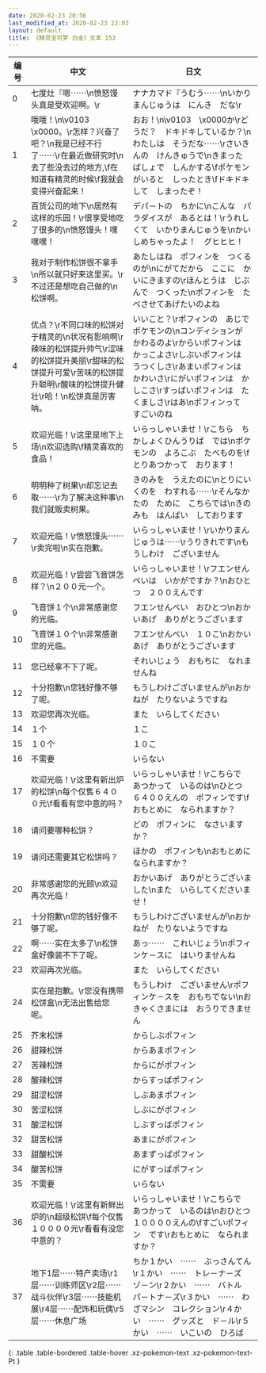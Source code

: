 ```yaml
---
date: 2020-02-23 20:56
last_modified_at: 2020-02-23 22:03
layout: default
title: 《精灵宝可梦 白金》文本 153
---
```

| 编号 | 中文 | 日文 |
| ---- | ---- | ---- |
| 0 | 七度灶『嗯⋯⋯\n愤怒馒头真是受欢迎啊。\r | ナナカマド『うむう⋯⋯\nいかりまんじゅうは　にんき　だな\r |
| 1 | 哦哦！\n\v0103　\x0000。\r怎样？兴奋了吧？\n我是已经不行了⋯⋯\r在最近做研究时\n去了些没去过的地方,\f在知道有精灵的时候\f我就会变得兴奋起来！ | おお！\n\v0103　\x0000か\rどうだ？　ドキドキしているか？\nわたしは　そうだな⋯⋯\rさいきんの　けんきゅうで\nきまった　ばしょで　しんかする\fポケモンがいると　しったとき\fドキドキして　しまったぞ！ |
| 2 | 百货公司的地下\n居然有这样的乐园！\r很享受地吃了很多的\n愤怒馒头！嘿嘿嘿！ | デパ－トの　ちかに\nこんな　パラダイスが　あるとは！\rうれしくて　いかりまんじゅうを\nかいしめちゃったよ！　グヒヒヒ！ |
| 3 | 我对于制作松饼很不拿手\n所以就只好来这里买。\r不过还是想吃自己做的\n松饼啊。 | あたしはね　ポフィンを　つくるのが\nにがてだから　ここに　かいにきますの\rほんとうは　じぶんで　つくった\nポフィンを　たべさせてあげたいのよね |
| 4 | 优点？\r不同口味的松饼对于精灵的\n状况有影响啊\r辣味的松饼提升帅气\r涩味的松饼提升美丽\r甜味的松饼提升可爱\r苦味的松饼提升聪明\r酸味的松饼提升健壮\r哈！\n松饼真是厉害呐。 | いいこと？\rポフィンの　あじで　ポケモンの\nコンディションが　かわるのよ\rからいポフィンは　かっこよさ\rしぶいポフィンは　うつくしさ\rあまいポフィンは　かわいさ\rにがいポフィンは　かしこさ\rすっぱいポフィンは　たくましさ\rはあ\nポフィンって　すごいのね |
| 5 | 欢迎光临！\r这里是地下上场\n欢迎选购\f精灵喜欢的食品！ | いらっしゃいませ！\rこちら　ちかしょくひんうりば　では\nポケモンの　よろこぶ　たべものを\fとりあつかって　おります！ |
| 6 | 明明种了树果\n却忘记去取⋯⋯\r为了解决这种事\n我们就贩卖树果。 | きのみを　うえたのに\nとりにいくのを　わすれる⋯⋯\rそんなかたの　ために　こちらでは\nきのみも　はんばい　しております |
| 7 | 欢迎光临！\r愤怒馒头⋯⋯\r卖完啦\n实在抱歉。 | いらっしゃいませ！\rいかりまんじゅうは⋯⋯\rうりきれです\nもうしわけ　ございません |
| 8 | 欢迎光临！\r尝尝飞音饼怎样？\n２００元一个。 | いらっしゃいませ！\rフエンせんべいは　いかがですか？\nおひとつ　２００えんです |
| 9 | 飞音饼１个\n非常感谢您的光临。 | フエンせんべい　おひとつ\nおかいあげ　ありがとうございます |
| 10 | 飞音饼１０个\n非常感谢您的光临。 | フエンせんべい　１０こ\nおかいあげ　ありがとうございます |
| 11 | 您已经拿不下了呢。 | それいじょう　おもちに　なれませんね |
| 12 | 十分抱歉\n您钱好像不够了呢。 | もうしわけございませんが\nおかねが　たりないようですね |
| 13 | 欢迎您再次光临。 | また　いらしてください |
| 14 | １个 | １こ |
| 15 | １０个 | １０こ |
| 16 | 不需要 | いらない |
| 17 | 欢迎光临！\r这里有新出炉的松饼\n每个仅售６４００元\f看看有您中意的吗？ | いらっしゃいませ！\rこちらで　あつかって　いるのは\nひとつ　６４００えんの　ポフィンです\fおもとめに　なられますか？ |
| 18 | 请问要哪种松饼？ | どの　ポフィンに　なさいますか？ |
| 19 | 请问还需要其它松饼吗？ | ほかの　ポフィンも\nおもとめに　なられますか？ |
| 20 | 非常感谢您的光顾\n欢迎再次光临！ | おかいあげ　ありがとうございました\nまた　いらしてくださいませ！ |
| 21 | 十分抱歉\n您的钱好像不够了呢。 | もうしわけございませんが\nおかねが　たりないようですね |
| 22 | 啊⋯⋯实在太多了\n松饼盒好像装不下了呢。 | あっ⋯⋯　これいじょう\nポフィンケ－スに　はいりませんね |
| 23 | 欢迎再次光临。 | また　いらしてください |
| 24 | 实在是抱歉。\r您没有携带松饼盒\n无法出售给您呢。 | もうしわけ　ございません\rポフィンケ－スを　おもちでない\nおきゃくさまには　おうりできません |
| 25 | 芥末松饼 | からしぶポフィン |
| 26 | 甜辣松饼 | からあまポフィン |
| 27 | 苦辣松饼 | からにがポフィン |
| 28 | 酸辣松饼 | からすっぱポフィン |
| 29 | 甜涩松饼 | しぶあまポフィン |
| 30 | 苦涩松饼 | しぶにがポフィン |
| 31 | 酸涩松饼 | しぶすっばポフィン |
| 32 | 甜苦松饼 | あまにがポフィン |
| 33 | 甜酸松饼 | あまずっぱポフィン |
| 34 | 酸苦松饼 | にがすっぱポフィン |
| 35 | 不需要 | いらない |
| 36 | 欢迎光临！\r这里有新鲜出炉的\n超级松饼\f每个仅售１００００元\r看看有没您中意的？ | いらっしゃいませ！\rこちらで　あつかって　いるのは\nおひとつ　１００００えんの\fすごいポフィン　です\rおもとめに　なられますか？ |
| 37 | 地下1层⋯⋯特产卖场\r1层⋯⋯训练师区\r2层⋯⋯战斗伙伴\r3层⋯⋯技能机展\r4层⋯⋯配饰和玩偶\r5层⋯⋯休息广场 | ちか１かい　⋯⋯　ぶっさんてん\r１かい　⋯⋯　トレ－ナ－ズ　ゾ－ン\r２かい　⋯⋯　バトル　パ－トナ－ズ\r３かい　⋯⋯　わざマシン　コレクション\r４かい　⋯⋯　グッズと　ド－ル\r５かい　⋯⋯　いこいの　ひろば |
{: .table .table-bordered .table-hover .xz-pokemon-text .xz-pokemon-text-Pt }